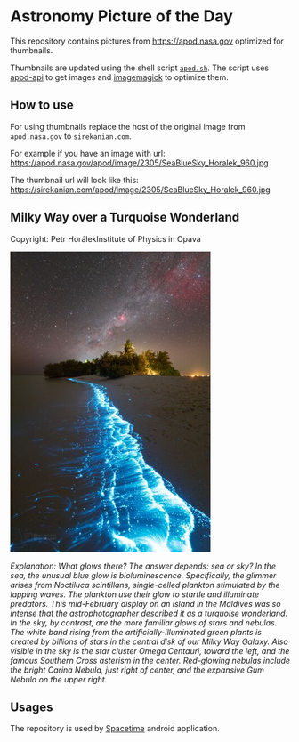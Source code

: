 # Astronomy Picture of the Day

This repository contains pictures from https://apod.nasa.gov optimized for thumbnails.

Thumbnails are updated using the shell script [`apod.sh`](apod.sh). The script
uses [apod-api](https://github.com/nasa/apod-api) to get images and [imagemagick](https://imagemagick.org) to
optimize them.

## How to use

For using thumbnails replace the host of the original image from `apod.nasa.gov` to `sirekanian.com`.

For example if you have an image with url:<br>
https://apod.nasa.gov/apod/image/2305/SeaBlueSky_Horalek_960.jpg

The thumbnail url will look like this:<br>
https://sirekanian.com/apod/image/2305/SeaBlueSky_Horalek_960.jpg

## Milky Way over a Turquoise Wonderland

Copyright: Petr HorálekInstitute of Physics in Opava

[![the picture of the day][1]][2]

_Explanation: What glows there?  The answer depends: sea or sky? In the sea, the unusual blue glow is bioluminescence. Specifically, the glimmer arises from Noctiluca scintillans, single-celled plankton stimulated by the lapping waves. The plankton use their glow to startle and illuminate predators.  This mid-February display on an island in the Maldives was so intense that the astrophotographer described it as a turquoise wonderland. In the sky, by contrast, are the more familiar glows of stars and nebulas. The white band rising from the artificially-illuminated green plants is created by billions of stars in the central disk of our Milky Way Galaxy.  Also visible in the sky is the star cluster Omega Centauri, toward the left, and the famous Southern Cross asterism in the center. Red-glowing nebulas include the bright Carina Nebula, just right of center, and the expansive Gum Nebula on the upper right._

## Usages

The repository is used by [Spacetime][3] android application.

[1]: image/2305/SeaBlueSky_Horalek_960.jpg

[2]: https://apod.nasa.gov/apod/image/2305/SeaBlueSky_Horalek_960.jpg

[3]: https://github.com/sirekanian/spacetime
